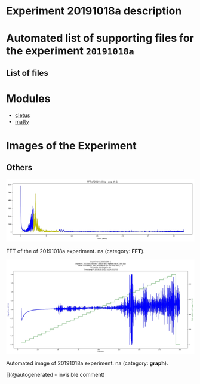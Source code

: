 # Experiment 20191018a description





# Automated list of supporting files for the __experiment `20191018a`__

## List of files




# Modules

* [cletus](/retired/cletus/)
* [matty](/matty/)




# Images of the Experiment

## Others

![](/include/community/DrS/20191018a-1-fft.jpg)

FFT of the of 20191018a experiment. na (category: __FFT__).

![](/include/community/DrS/20191018a-1.jpg)

Automated image of 20191018a experiment. na (category: __graph__).










[](@autogenerated - invisible comment)